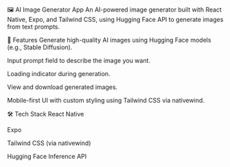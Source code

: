 🖼️ AI Image Generator App
An AI-powered image generator built with React Native, Expo, and Tailwind CSS, using Hugging Face API to generate images from text prompts.

🚀 Features
Generate high-quality AI images using Hugging Face models (e.g., Stable Diffusion).

Input prompt field to describe the image you want.

Loading indicator during generation.

View and download generated images.

Mobile-first UI with custom styling using Tailwind CSS via nativewind.

🛠️ Tech Stack
React Native

Expo

Tailwind CSS (via nativewind)

Hugging Face Inference API
